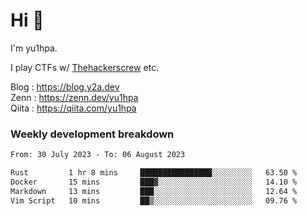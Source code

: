 # Hi 👋

I'm yu1hpa.

I play CTFs w/ [Thehackerscrew](https://www.thehackerscrew.team/) etc.

Blog : https://blog.y2a.dev  
Zenn : https://zenn.dev/yu1hpa  
Qiita : https://qiita.com/yu1hpa  

### Weekly development breakdown

<!--START_SECTION:waka-->

```txt
From: 30 July 2023 - To: 06 August 2023

Rust         1 hr 8 mins     ████████████████░░░░░░░░░   63.50 %
Docker       15 mins         ███▓░░░░░░░░░░░░░░░░░░░░░   14.10 %
Markdown     13 mins         ███░░░░░░░░░░░░░░░░░░░░░░   12.64 %
Vim Script   10 mins         ██▒░░░░░░░░░░░░░░░░░░░░░░   09.76 %
```

<!--END_SECTION:waka-->


